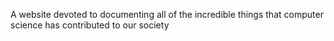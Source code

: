 A website devoted to documenting all of the incredible things that computer science has contributed to our society
